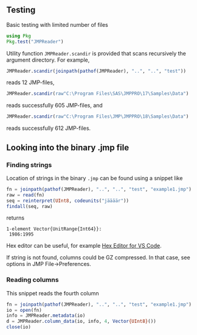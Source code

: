 ## Testing

Basic testing with limited number of files
```julia
using Pkg
Pkg.test("JMPReader")
```

Utility function `JMPReader.scandir` is provided that scans recursively the argument directory.
For example,
```julia
JMPReader.scandir(joinpath(pathof(JMPReader), "..", "..", "test"))
```
reads 12 JMP-files,
```julia
JMPReader.scandir(raw"C:\Program Files\SAS\JMPPRO\17\Samples\Data")
```
reads successfully 605 JMP-files, and
```julia
JMPReader.scandir(raw"C:\Program Files\JMP\JMPPRO\18\Samples\Data")
```
reads successfully 612 JMP-files.

## Looking into the binary .jmp file

### Finding strings

Location of strings in the binary `.jmp` can be found using a snippet like
```julia
fn = joinpath(pathof(JMPReader), "..", "..", "test", "example1.jmp")
raw = read(fn)
seq = reinterpret(UInt8, codeunits("jäääär"))
findall(seq, raw)
```
returns
```
1-element Vector{UnitRange{Int64}}:
 1986:1995
```

Hex editor can be useful, for example [Hex Editor for VS Code](https://github.com/microsoft/vscode-hexeditor).

If string is not found, columns could be GZ compressed.  In that case, see options in JMP File->Preferences.

### Reading columns

This snippet reads the fourth column

```julia
fn = joinpath(pathof(JMPReader), "..", "..", "test", "example1.jmp")
io = open(fn)
info = JMPReader.metadata(io)
d = JMPReader.column_data(io, info, 4, Vector{UInt8}())
close(io)
```
